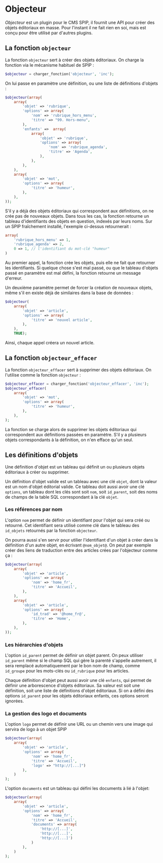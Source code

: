 Objecteur
=========

_Objecteur_ est un plugin pour le CMS SPIP, il fournit une API pour créer des objets éditoriaux en masse.
Pour l'instant il ne fait rien en soi, mais est conçu pour être utilisé par d'autres plugins.

La fonction `objecteur`
-----------------------

La fonction `objecteur` sert à créer des objets éditoriaux.
On charge la fonction via le mécanisme habituel de SPIP :

```php
$objecteur = charger_fonction('objecteur', 'inc');
```

On lui passe en paramètre une définition, ou une liste de définitions d'objets :

```php
$objecteur(array(
    array(
        'objet' => 'rubrique',
        'options' => array(
            'nom' => 'rubrique_hors_menu',
            'titre' => "99. Hors-menu",
        ),
        'enfants' =>  array(
            array(
                'objet' => 'rubrique',
                'options' => array(
                    'nom' => 'rubrique_agenda',
                    'titre' => 'Agenda',
                ),
            ),
        ),
    ),
    array(
        'objet' => 'mot',
        'options' => array(
            'titre' => 'humeur',
        ),
    ),
));
```

S'il y a déjà des objets éditoriaux qui correspondent aux définitions, on ne crée pas de nouveaux objets.
Dans tous les cas, la fonction retourne un tableau d'identifiants des objets en question, indexés par leurs noms.
Sur un SPIP fraîchement installé, l'exemple ci-dessus retournerait :

```php
array(
    'rubrique_hors_menu' => 1,
    'rubrique_agenda' => 2,
    0 => 1, // l'identifiant du mot-clé "humeur"
)
```

Au premier appel, la fonction crée les objets, puis elle ne fait que retourner les identifiants.
Si quelque chose s'est mal passé, ou que le tableau d'objets passé en paramètre est mal défini, la fonction retourne un message d'erreur.

Un deuxième paramètre permet de forcer la création de nouveaux objets, même s'il en existe déjà de similaires dans la base de données :

```php
$objecteur(
    array(
        'objet' => 'article',
        'options' => array(
            'titre' => 'nouvel article',
        ),
    ),
    TRUE);
```

Ainsi, chaque appel créera un nouvel article.

La fonction `objecteur_effacer`
-------------------------------

La fonction `objecteur_effacer` sert à supprimer des objets éditoriaux.
On l'utilise comme la fonction `objecteur` :

```php
$objecteur_effacer = charger_fonction('objecteur_effacer', 'inc');
$objecteur_effacer(
    array(
        'objet' => 'mot',
        'options' => array(
            'titre' => 'humeur',
        ),
    ),
);
```

La fonction se charge alors de supprimer les objets éditoriaux qui correspondent aux définitions passées en paramètre.
S'il y a plusieurs objets correspondants à la définition, on n'en efface qu'un seul.

Les définitions d'objets
------------------------

Une définition d'objet est un tableau qui définit un ou plusieurs objets éditoriaux à créer ou supprimer.

Un définition d'objet valide est un tableau avec une clé `objet`, dont la valeur est un nom d'objet éditorial valide.
Ce tableau doit aussi avoir une clé `options`, un tableau dont les clés sont soit `nom`, soit `id_parent`, soit des noms de champs de la table SQL correspondant à la clé `objet`.

### Les références par nom ###

L'option `nom` permet de définir un identifiant pour l'objet qui sera créé ou retourné.
Cet identifiant sera utilisé comme clé dans le tableau des `id_objets` retournés par la fonction `objecteur`.

On pourra aussi s'en servir pour utilier l'identifiant d'un objet à créer dans la définition d'un autre objet, en écrivant `@nom_objet@`.
On peut par exemple créer des liens de traduction entre des articles crées par l'objecteur comme ça :

```php
$objecteur(array(
    array(
        'objet' => 'article',
        'options' => array(
            'nom' => 'home_fr',
            'titre' => 'Accueil',
        ),
    ),
    array(
        'objet' => 'article',
        'options' => array(
            'id_trad' => '@home_fr@',
            'titre' => 'Home',
        ),
    ),
));
```

### Les hiérarchies d'objets ###

L'option `id_parent` permet de définir un objet parent.
On peux utiliser `id_parent` même si le champ SQL qui gère la parenté s'appelle autrement, il sera remplacé automatiquement par le bon nom de champ, comme `id_groupe` pour les mots-clés ou `id_rubrique` pour les articles.

Chaque définition d'objet peut aussi avoir une clé `enfants`, qui permet de définir une arborescence d'objets éditoriaux.
Sa valeur est soit une définition, soit une liste de définitions d'objet éditoriaux.
Si on a défini des options `id_parent` pour les objets éditoriaux enfants, ces options seront ignorées.

### La gestion des logo et documents ###

L'option `logo` permet de définir une URL ou un chemin vers une image qui servira de logo à un objet SPIP

```php
$objecteur(array(
    array(
        'objet' => 'article',
        'options' => array(
            'nom' => 'home_fr',
            'titre' => 'Accueil',
            'logo' => "http://[...]")
        ),
    )
);
```

L'option `documents` est un tableau qui défini les documents à lié à l'objet:

```php
$objecteur(array(
    array(
        'objet' => 'article',
        'options' => array(
            'nom' => 'home_fr',
            'titre' => 'Accueil',
            'documents' => array(
                'http://[...]',
                'http://[...]',
                'http://[...]')
            )
        ),
    )
);
```
